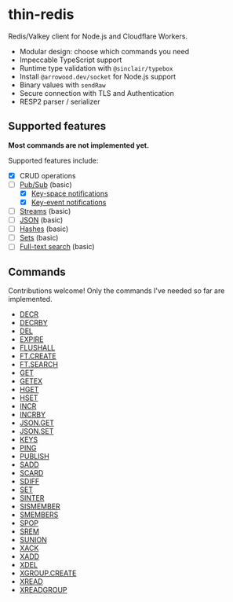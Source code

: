 # thin-redis

Redis/Valkey client for Node.js and Cloudflare Workers.

- Modular design: choose which commands you need
- Impeccable TypeScript support
- Runtime type validation with `@sinclair/typebox`
- Install `@arrowood.dev/socket` for Node.js support
- Binary values with `sendRaw`
- Secure connection with TLS and Authentication
- RESP2 parser / serializer

## Supported features

**Most commands are not implemented yet.**

Supported features include:

- [x] CRUD operations
- [ ] [Pub/Sub](https://redis.io/docs/latest/develop/interact/pubsub/) (basic)
  - [x] [Key-space notifications](https://redis.io/docs/latest/develop/use/keyspace-notifications/)
  - [x] [Key-event notifications](https://redis.io/docs/latest/develop/use/keyspace-notifications/)
- [ ] [Streams](https://redis.io/docs/latest/develop/data-types/streams/) (basic)
- [ ] [JSON](https://redis.io/docs/latest/develop/data-types/json/) (basic)
- [ ] [Hashes](https://redis.io/docs/latest/develop/data-types/hashes/) (basic)
- [ ] [Sets](https://redis.io/docs/latest/develop/data-types/sets/) (basic)
- [ ] [Full-text search](https://redis.io/docs/latest/develop/interact/search-and-query/query/full-text/) (basic)

## Commands

Contributions welcome! Only the commands I've needed so far are implemented.

- [DECR](https://redis.io/docs/latest/commands/DECR/)
- [DECRBY](https://redis.io/docs/latest/commands/DECRBY/)
- [DEL](https://redis.io/docs/latest/commands/DEL/)
- [EXPIRE](https://redis.io/docs/latest/commands/EXPIRE/)
- [FLUSHALL](https://redis.io/docs/latest/commands/FLUSHALL/)
- [FT.CREATE](https://redis.io/docs/latest/commands/FT.CREATE/)
- [FT.SEARCH](https://redis.io/docs/latest/commands/FT.SEARCH/)
- [GET](https://redis.io/docs/latest/commands/GET/)
- [GETEX](https://redis.io/docs/latest/commands/GETEX/)
- [HGET](https://redis.io/docs/latest/commands/HGET/)
- [HSET](https://redis.io/docs/latest/commands/HSET/)
- [INCR](https://redis.io/docs/latest/commands/INCR/)
- [INCRBY](https://redis.io/docs/latest/commands/INCRBY/)
- [JSON.GET](https://redis.io/docs/latest/commands/JSON.GET/)
- [JSON.SET](https://redis.io/docs/latest/commands/JSON.SET/)
- [KEYS](https://redis.io/docs/latest/commands/KEYS/)
- [PING](https://redis.io/docs/latest/commands/PING/)
- [PUBLISH](https://redis.io/docs/latest/commands/PUBLISH/)
- [SADD](https://redis.io/docs/latest/commands/SADD/)
- [SCARD](https://redis.io/docs/latest/commands/SCARD/)
- [SDIFF](https://redis.io/docs/latest/commands/SDIFF/)
- [SET](https://redis.io/docs/latest/commands/SET/)
- [SINTER](https://redis.io/docs/latest/commands/SINTER/)
- [SISMEMBER](https://redis.io/docs/latest/commands/SISMEMBER/)
- [SMEMBERS](https://redis.io/docs/latest/commands/SMEMBERS/)
- [SPOP](https://redis.io/docs/latest/commands/SPOP/)
- [SREM](https://redis.io/docs/latest/commands/SREM/)
- [SUNION](https://redis.io/docs/latest/commands/SUNION/)
- [XACK](https://redis.io/docs/latest/commands/XACK/)
- [XADD](https://redis.io/docs/latest/commands/XADD/)
- [XDEL](https://redis.io/docs/latest/commands/XDEL/)
- [XGROUP.CREATE](https://redis.io/docs/latest/commands/XGROUP.CREATE/)
- [XREAD](https://redis.io/docs/latest/commands/XREAD/)
- [XREADGROUP](https://redis.io/docs/latest/commands/XREADGROUP/)
